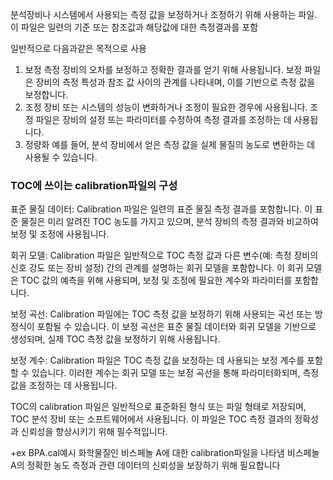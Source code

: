 분석장비나 시스템에서 사용되는 측정 값을 보정하거나 조정하기 위해 사용하는 파일.
이 파일은 일련의 기준 또는 참조값과 해당값에 대한 측정결과를 포함

일반적으로 다음과같은 목적으로 사용
1. 보정
    측정 장비의 오차를 보정하고 정확한 결과를 얻기 위해 사용됩니다. 보정 파일은 장비의 측정 특성과 참조 값 사이의 관계를 나타내며, 이를 기반으로 측정 값을 보정합니다.
2. 조정
    장비 또는 시스템의 성능이 변화하거나 조정이 필요한 경우에 사용됩니다. 조정 파일은 장비의 설정 또는 파라미터를 수정하여 측정 결과를 조정하는 데 사용됩니다.
3. 정량화
    예를 들어, 분석 장비에서 얻은 측정 값을 실제 물질의 농도로 변환하는 데 사용될 수 있습니다.

### TOC에 쓰이는 calibration파일의 구성
표준 물질 데이터: Calibration 파일은 일련의 표준 물질 측정 결과를 포함합니다. 이 표준 물질은 미리 알려진 TOC 농도를 가지고 있으며, 분석 장비의 측정 결과와 비교하여 보정 및 조정에 사용됩니다.

회귀 모델: Calibration 파일은 일반적으로 TOC 측정 값과 다른 변수(예: 측정 장비의 신호 강도 또는 장비 설정) 간의 관계를 설명하는 회귀 모델을 포함합니다. 이 회귀 모델은 TOC 값의 예측을 위해 사용되며, 보정 및 조정에 필요한 계수와 파라미터를 포함합니다.

보정 곡선: Calibration 파일에는 TOC 측정 값을 보정하기 위해 사용되는 곡선 또는 방정식이 포함될 수 있습니다. 이 보정 곡선은 표준 물질 데이터와 회귀 모델을 기반으로 생성되며, 실제 TOC 측정 값을 보정하기 위해 사용됩니다.

보정 계수: Calibration 파일은 TOC 측정 값을 보정하는 데 사용되는 보정 계수를 포함할 수 있습니다. 이러한 계수는 회귀 모델 또는 보정 곡선을 통해 파라미터화되며, 측정 값을 조정하는 데 사용됩니다.

TOC의 calibration 파일은 일반적으로 표준화된 형식 또는 파일 형태로 저장되며, TOC 분석 장비 또는 소프트웨어에서 사용됩니다. 이 파일은 TOC 측정 결과의 정확성과 신뢰성을 향상시키기 위해 필수적입니다.

+ex BPA.cal예시
화학물질인 비스페놀 A에 대한 calibration파일을 나타냄
비스페놀 A의 정확한 농도 측정과 관련 데이터의 신뢰성을 보장하기 위해 필요합니다



